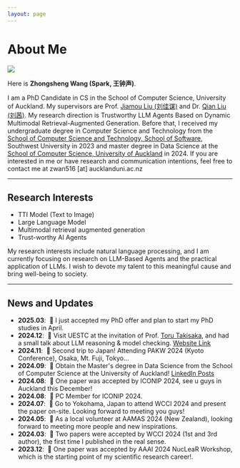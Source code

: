```yaml
---
layout: page
---
```


# About Me

<img src="https://jkwzs.cn/zhongsheng.jpg" class="floatpic">

Here is **Zhongsheng Wang (Spark, 王钟声)**.<br>

I am a PhD Candidate in CS in the School of Computer Science, University of Auckland. My supervisors are Prof. [Jiamou Liu (刘佳谋)](https://profiles.auckland.ac.nz/jiamou-liu) and Dr. [Qian Liu (刘茜)](https://profiles.auckland.ac.nz/liu-qian). My research direction is Trustworthy LLM Agents Based on Dynamic Multimodal Retrieval-Augmented Generation. Before that, I received my undergraduate degree in Computer Science and Technology from the [School of Computer Science and Technology, School of Software](http://cis.swu.edu.cn), Southwest University in 2023 and master degree in Data Science at the [School of Computer Science, University of Auckland](https://www.auckland.ac.nz/en/science/about-the-faculty/school-of-computer-science.html) in 2024. If you are interested in me or have research and communication intentions, feel free to contact me at zwan516 [at] aucklanduni.ac.nz

---

## Research Interests

- TTI Model (Text to Image)
- Large Language Model
- Multimodal retrieval augmented generation
- Trust-worthy AI Agents

My research interests include natural language processing, and I am currently focusing on research on LLM-Based Agents and the practical application of LLMs.  I wish to devote my talent to this meaningful cause and bring well-being to society.

---

## News and Updates

- **2025.03**: &nbsp;🎉 I just accepted my PhD offer and plan to start my PhD studies in April.
- **2024.12**: &nbsp;📍 Visit UESTC at the invitation of Prof. [Toru Takisaka](https://takisaka.github.io/), and had a small talk about LLM reasoning & model checking. [Website Link](https://tcsuestc.com/people/#visitors)
- **2024.11**: &nbsp;📍 Second trip to Japan! Attending PAKW 2024 (Kyoto Conference), Osaka, Mt. Fuji, Tokyo…
- **2024.09**: &nbsp;🤗 Obtain the Master's degree in Data Science from the School of Computer Science at the University of Auckland! [LinkedIn Posts](https://www.linkedin.com/feed/update/urn:li:activity:7244532203936718849/)
- **2024.08**: &nbsp;🎉 One paper was accepted by ICONIP 2024, see u guys in Auckland this December!
- **2024.08**: &nbsp;📍 PC Member for ICONIP 2024.
- **2024.07**: &nbsp;🤗 Go to Yokohama, Japan to attend WCCI 2024 and present the paper on-site. Looking forward to meeting you guys!
- **2024.05**: &nbsp;📍 As a local volunteer at AAMAS 2024 (New Zealand), looking forward to meeting more people and new inspirations.
- **2024.03**: &nbsp;🎉 Two papers were accepted by WCCI 2024 (1st and 3rd author), the first time I published in the real sense.
- **2023.12**: &nbsp;🎉 One paper was accepted by AAAI 2024 NucLeaR Workshop, which is the starting point of my scientific research career!.


